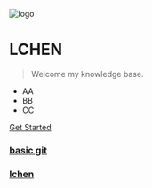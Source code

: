 ![logo](https://docsify.js.org/_media/icon.svg)

# LCHEN

> Welcome my knowledge base.

* AA
* BB
* CC

[Get Started](#quick-start)
### [basic git](https://lchen142857.github.io/#/Git/basic_git)
### [lchen](https://lchen142857.github.io/docs/README)
